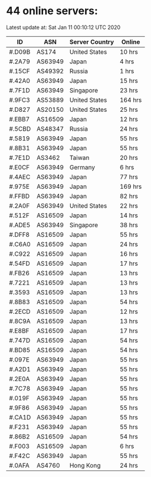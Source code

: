 # 44 online servers:

Latest update at: Sat Jan 11 00:10:12 UTC 2020

| ID | ASN | Server Country | Online |
| -- | --- | -------------- | ------ |
| #.D09B | AS174 | United States | 10 hrs |
| #.2A79 | AS63949 | Japan | 4 hrs |
| #.15CF | AS49392 | Russia | 1 hrs |
| #.42A0 | AS63949 | Japan | 15 hrs |
| #.7F1D | AS63949 | Singapore | 23 hrs |
| #.9FC3 | AS53889 | United States | 164 hrs |
| #.D827 | AS20150 | United States | 25 hrs |
| #.EBB7 | AS16509 | Japan | 12 hrs |
| #.5CBD | AS48347 | Russia | 24 hrs |
| #.5819 | AS63949 | Japan | 55 hrs |
| #.8B31 | AS63949 | Japan | 55 hrs |
| #.7E1D | AS3462 | Taiwan | 20 hrs |
| #.E0CF | AS63949 | Germany | 6 hrs |
| #.4AEC | AS63949 | Japan | 77 hrs |
| #.975E | AS63949 | Japan | 169 hrs |
| #.FFBD | AS63949 | Japan | 82 hrs |
| #.2A0F | AS63949 | United States | 22 hrs |
| #.512F | AS16509 | Japan | 14 hrs |
| #.ADE5 | AS63949 | Singapore | 38 hrs |
| #.DFF8 | AS16509 | Japan | 55 hrs |
| #.C6A0 | AS16509 | Japan | 24 hrs |
| #.C922 | AS16509 | Japan | 16 hrs |
| #.54FD | AS16509 | Japan | 17 hrs |
| #.FB26 | AS16509 | Japan | 13 hrs |
| #.7221 | AS16509 | Japan | 13 hrs |
| #.3593 | AS16509 | Japan | 13 hrs |
| #.8B83 | AS16509 | Japan | 54 hrs |
| #.2ECD | AS16509 | Japan | 12 hrs |
| #.8C9A | AS16509 | Japan | 13 hrs |
| #.E8BF | AS16509 | Japan | 17 hrs |
| #.747D | AS16509 | Japan | 54 hrs |
| #.BD85 | AS16509 | Japan | 54 hrs |
| #.097E | AS63949 | Japan | 55 hrs |
| #.A2D1 | AS63949 | Japan | 55 hrs |
| #.2E0A | AS63949 | Japan | 55 hrs |
| #.7C78 | AS63949 | Japan | 55 hrs |
| #.019F | AS63949 | Japan | 55 hrs |
| #.9F86 | AS63949 | Japan | 55 hrs |
| #.CA1D | AS63949 | Japan | 55 hrs |
| #.F231 | AS63949 | Japan | 55 hrs |
| #.86B2 | AS16509 | Japan | 54 hrs |
| #.F003 | AS16509 | Japan | 6 hrs |
| #.F42C | AS63949 | Japan | 55 hrs |
| #.0AFA | AS4760 | Hong Kong | 24 hrs |

